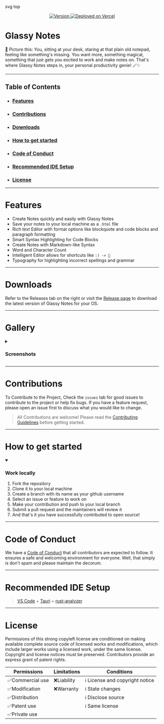 svg top

<p align=center>
<a href="https://github.com/greeenboi/Glassy-Notes/releases/tag/v0.1.1-beta">
  <img src="https://img.shields.io/badge/Version-Beta%200.1.1-8A2BE2" alt="Version">
</a>
<a href="https://tauri-update-server-kappa.vercel.app/">
    <img src="https://img.shields.io/badge/Deployed%20on-Vercel-333?style=social&logo=vercel" alt="Deployed on Vercel"/>
</a>
</p>

# Glassy Notes

<p>🌟 Picture this: You, sitting at your desk, staring at that plain old notepad, feeling like something's missing. You want more, something magical, something that just gets you excited to work and make notes on. That's where Glassy Notes steps in, your personal productivity genie! 🪄✨
</p>

***

## Table of Contents

- ### [Features](#features)
- ### [Contributions](#contributions)
- ### [Downloads](#downloads)
- ### [How to get started](#how-to-get-started)
- ### [Code of Conduct](#code-of-conduct)
- ### [Recommended IDE Setup](#recommended-ide-setup)
- ### [License](#license)



***

# Features

- Create Notes quickly and easily with Glassy Notes
- Save your notes to your local machine as a `.html` file
- Rich text Editor with format options like blockquote and code blocks and paragraph formatting
- Smart Syntax Highlighting for Code Blocks
- Create Notes with Markdown-like Syntax
- Word and Character Count
- Intelligent Editor allows for shortcuts like `:) -> 🙂`
- Typography for highlighting incorrect spellings and grammar

***

# Downloads

Refer to the Releases tab on the right or visit the [Release page](https://tauri-update-server-kappa.vercel.app/) to download the latest version of Glassy Notes for your OS.

***

# Gallery

<details closed>
<summary><h3>Screenshots</h3></summary>
</details>

***

# Contributions

To Contribute to the Project, Check the `issues` tab for good issues to contribute to the project or help fix bugs. If you have a feature request, please open an issue first to discuss what you would like to change.

> All Contributions are welcome! Please read the [Contributing Guidelines](CONTRIBUTING.md) before getting started.

***

# How to get started

<details id=1 open>
    <summary><h3>Work locally</h3></summary>
    <ol>
    <li>Fork the repository</li>
    <li>Clone it to your local machine</li>
    <li>Create a branch with its name as your github username</li>
    <li>Select an issue or feature to work on</li>
    <li>Make your contribution and push to your local branch</li>
    <li>Submit a pull request and the maintainers will review it</li>
    <li>And that's it you have successfully contributed to open source!</li>
    </ol>
</details>

***

# Code of Conduct

We have a [Code of Conduct](CODE_OF_CONDUCT.md) that all contributors are expected to follow. It ensures a safe and welcoming environment for everyone. Well, that simply is don't spam and please maintain the decorum.

***

# Recommended IDE Setup

> [VS Code](https://code.visualstudio.com/) + [Tauri](https://marketplace.visualstudio.com/items?itemName=tauri-apps.tauri-vscode) + [rust-analyzer](https://marketplace.visualstudio.com/items?itemName=rust-lang.rust-analyzer) 

***

# License

Permissions of this strong copyleft license are conditioned on making available complete source code of licensed works and modifications, which include larger works using a licensed work, under the same license. Copyright and license notices must be preserved. Contributors provide an express grant of patent rights.



|Permissions|Limitations|Conditions|
|-----------|-----------|----------|
|✅Commercial use|❌Liability|ℹ️ License and copyright notice|
|✅Modification|❌Warranty|ℹ️ State changes|
|✅Distribution||ℹ️ Disclose source|
|✅Patent use||ℹ️ Same license|
|✅Private use|||


